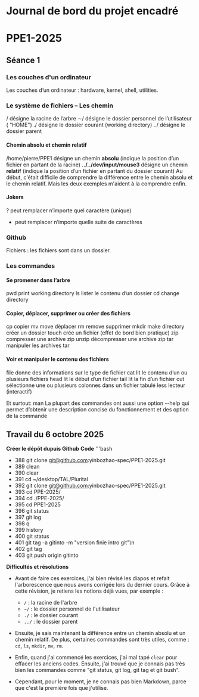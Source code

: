 # Journal de bord du projet encadré
# PPE1-2025

## Séance 1 
### Les couches d'un ordinateur 
Les couches d’un ordinateur : hardware, kernel, shell, utilities.
### Le système de fichiers – Les chemin 
/ désigne la racine de l’arbre 
∼/ désigne le dossier personnel de l’utilisateur ( “HOME") 
./ désigne le dossier courant (working directory) 
../ désigne le dossier parent
#### Chemin absolu et chemin relatif
/home/pierre/PPE1 désigne un chemin **absolu** (indique la position d’un fichier en partant de la racine)
**../../dev/input/mouse3** désigne un chemin **relatif** (indique la position d’un fichier en partant du dossier courant)
Au début, c'était difficile de comprendre la différence entre le chemin absolu et le chemin relatif. Mais les deux exemples m'aident à la comprendre enfin.
#### Jokers
? peut remplacer n’importe quel caractère (unique) 
* peut remplacer n’importe quelle suite de caractères
### Github
Fichiers : les fichiers sont dans un dossier.
### Les commandes
#### Se promener dans l’arbre
pwd print working directory
ls lister le contenu d’un dossier
cd change directory
#### Copier, déplacer, supprimer ou créer des fichiers
cp copier
mv move déplacer
rm remove supprimer
mkdir make directory créer un dossier
touch crée un fichier (effet de bord bien pratique)
zip compresser une archive zip
unzip décompresser une archive zip
tar manipuler les archives tar
#### Voir et manipuler le contenu des fichiers
file donne des informations sur le type de fichier
cat lit le contenu d’un ou plusieurs fichiers
head lit le début d’un fichier
tail lit la fin d’un fichier
cut sélectionne une ou plusieurs colonnes dans un fichier tabulé
less lecteur (interactif)

Et surtout: man
La plupart des commandes ont aussi une option --help qui permet d’obtenir une description concise du fonctionnement et des option de la
commande

## Travail du 6 octobre 2025 
**Créer le dépôt dupuis Github**
**Code**
'''bash
- 388  git clone git@github.com:yinbozhao-spec/PPE1-2025.git
- 389  clean
- 390  clear
- 391  cd ~/desktop/TAL/Plurital
- 392  git clone git@github.com:yinbozhao-spec/PPE1-2025.git
- 393  cd PPE-2025/
- 394  cd ./PPE-2025/
- 395  cd PPE1-2025
- 396  git status
- 397  git log
- 398  q
- 399  history
- 400  git status
- 401  git tag -a gitinto -m "version finie intro git"\n
- 402  git tag
- 403  git push origin gitinto

**Difficultés et résolutions**
- Avant de faire ces exercices, j'ai bien révisé les diapos et refait l'arborescence que nous avons corrigée lors du dernier cours. Grâce à cette révision, je retiens les notions déjà vues, par exemple :
  - `/` : la racine de l'arbre
  - `~/` : le dossier personnel de l'utilisateur
  - `./` : le dossier courant
  - `../` : le dossier parent
    
- Ensuite, je sais maintenant la différence entre un chemin absolu et un chemin relatif. De plus, certaines commandes sont très utiles, comme : `cd`, `ls`, `mkdir`, `mv`, `rm`.
  
- Enfin, quand j'ai commencé les exercices, j'ai mal tapé `clear` pour effacer les anciens codes. Ensuite, j'ai trouvé que je connais pas très bien les commandes comme "git status, git log, git tag et git bush". 
  
- Cependant, pour le moment, je ne connais pas bien Markdown, parce que c'est la première fois que j'utilise.

